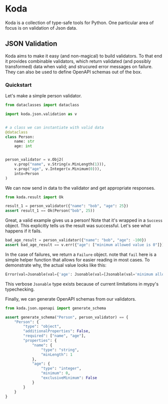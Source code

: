 # Koda

Koda is a collection of type-safe tools for Python. One particular area
of focus is on validation of Json data.

## JSON Validation

Koda aims to make it easy (and non-magical) to build validators. To that end
it provides combinable validators, which return validated (and possibly transformed)
data when valid; and strucured error messages on failure. They can also be 
used to define OpenAPI schemas out of the box. 

### Quickstart

Let's make a simple person validator.

```python
from dataclasses import dataclass

import koda.json.validation as v


# a class we can instantiate with valid data 
@dataclass
class Person:
    name: str
    age: int


person_validator = v.Obj2( 
    v.prop("name", v.String(v.MinLength(1))),
    v.prop("age", v.Integer(v.Minimum(0))),
    into=Person
)
```

We can now send in data to the validator and get appropriate responses.

```python
from koda.result import Ok

result_1 = person_validator({"name": "bob", "age": 25})
assert result_1 == Ok(Person("bob", 25))
```
Great, a valid example gives us a person! Note that it's wrapped in a `Success` object. 
This explicitly tells us the result was successful. Let's see what happens if it fails.

```python
bad_age_result = person_validator({"name": "bob", "age": -100})
assert bad_age_result == v.err({"age": ["minimum allowed value is 0"]})
```
In the case of failures, we return a `Failure` object. note that `fail` here is a 
simple helper function that allows for easier reading in most cases. To demonstrate why,
the  actual value looks like this:

```python
Error(val=Jsonable(val={'age': Jsonable(val=[Jsonable(val='minimum allowed value is 0')])}))
```
This verbose `Jsonable` type exists because of current limitations in mypy's typechecking.

Finally, we can generate OpenAPI schemas from our validators.

```python
from koda.json.openapi import generate_schema

assert generate_schema("Person", person_validator) == {
    "Person": {
        "type": "object",
        "additionalProperties": False,
        "required": ["name", "age"],
        "properties": {
            "name": {
                "type": "string",
                "minLength": 1
            },
            "age": {
                "type": "integer",
                "minimum": 0,
                "exclusiveMinimum": False
            }
        }
    }
}
```